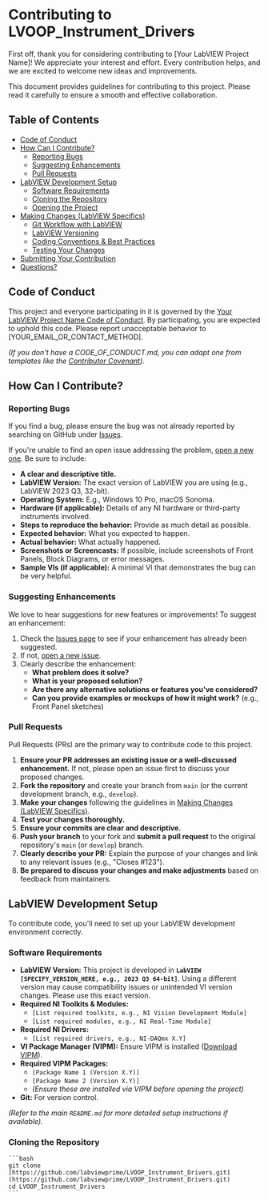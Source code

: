# Contributing to LVOOP_Instrument_Drivers

First off, thank you for considering contributing to [Your LabVIEW Project Name]! We appreciate your interest and effort. Every contribution helps, and we are excited to welcome new ideas and improvements.

This document provides guidelines for contributing to this project. Please read it carefully to ensure a smooth and effective collaboration.

## Table of Contents

* [Code of Conduct](#code-of-conduct)
* [How Can I Contribute?](#how-can-i-contribute)
  * [Reporting Bugs](#reporting-bugs)
  * [Suggesting Enhancements](#suggesting-enhancements)
  * [Pull Requests](#pull-requests)
* [LabVIEW Development Setup](#labview-development-setup)
  * [Software Requirements](#software-requirements)
  * [Cloning the Repository](#cloning-the-repository)
  * [Opening the Project](#opening-the-project)
* [Making Changes (LabVIEW Specifics)](#making-changes-labview-specifics)
  * [Git Workflow with LabVIEW](#git-workflow-with-labview)
  * [LabVIEW Versioning](#labview-versioning)
  * [Coding Conventions & Best Practices](#coding-conventions--best-practices)
  * [Testing Your Changes](#testing-your-changes)
* [Submitting Your Contribution](#submitting-your-contribution)
* [Questions?](#questions)

## Code of Conduct

This project and everyone participating in it is governed by the [Your LabVIEW Project Name Code of Conduct](LINK_TO_CODE_OF_CONDUCT.md). By participating, you are expected to uphold this code. Please report unacceptable behavior to [YOUR_EMAIL_OR_CONTACT_METHOD].

*(If you don't have a CODE_OF_CONDUCT.md, you can adapt one from templates like the [Contributor Covenant](https://www.contributor-covenant.org/)).*

## How Can I Contribute?

### Reporting Bugs

If you find a bug, please ensure the bug was not already reported by searching on GitHub under [Issues](https://github.com/YOUR_USERNAME/YOUR_REPOSITORY_NAME/issues).

If you're unable to find an open issue addressing the problem, [open a new one](https://github.com/YOUR_USERNAME/YOUR_REPOSITORY_NAME/issues/new). Be sure to include:

* **A clear and descriptive title.**
* **LabVIEW Version:** The exact version of LabVIEW you are using (e.g., LabVIEW 2023 Q3, 32-bit).
* **Operating System:** E.g., Windows 10 Pro, macOS Sonoma.
* **Hardware (if applicable):** Details of any NI hardware or third-party instruments involved.
* **Steps to reproduce the behavior:** Provide as much detail as possible.
* **Expected behavior:** What you expected to happen.
* **Actual behavior:** What actually happened.
* **Screenshots or Screencasts:** If possible, include screenshots of Front Panels, Block Diagrams, or error messages.
* **Sample VIs (if applicable):** A minimal VI that demonstrates the bug can be very helpful.

### Suggesting Enhancements

We love to hear suggestions for new features or improvements! To suggest an enhancement:

1.  Check the [Issues page](https://github.com/YOUR_USERNAME/YOUR_REPOSITORY_NAME/issues) to see if your enhancement has already been suggested.
2.  If not, [open a new issue](https://github.com/YOUR_USERNAME/YOUR_REPOSITORY_NAME/issues/new).
3.  Clearly describe the enhancement:
    * **What problem does it solve?**
    * **What is your proposed solution?**
    * **Are there any alternative solutions or features you've considered?**
    * **Can you provide examples or mockups of how it might work?** (e.g., Front Panel sketches)

### Pull Requests

Pull Requests (PRs) are the primary way to contribute code to this project.

1.  **Ensure your PR addresses an existing issue or a well-discussed enhancement.** If not, please open an issue first to discuss your proposed changes.
2.  **Fork the repository** and create your branch from `main` (or the current development branch, e.g., `develop`).
3.  **Make your changes** following the guidelines in [Making Changes (LabVIEW Specifics)](#making-changes-labview-specifics).
4.  **Test your changes thoroughly.**
5.  **Ensure your commits are clear and descriptive.**
6.  **Push your branch** to your fork and **submit a pull request** to the original repository's `main` (or `develop`) branch.
7.  **Clearly describe your PR:** Explain the purpose of your changes and link to any relevant issues (e.g., "Closes #123").
8.  **Be prepared to discuss your changes and make adjustments** based on feedback from maintainers.

## LabVIEW Development Setup

To contribute code, you'll need to set up your LabVIEW development environment correctly.

### Software Requirements

* **LabVIEW Version:** This project is developed in **`LabVIEW [SPECIFY_VERSION_HERE, e.g., 2023 Q3 64-bit]`**. Using a different version may cause compatibility issues or unintended VI version changes. Please use this exact version.
* **Required NI Toolkits & Modules:**
    * `[List required toolkits, e.g., NI Vision Development Module]`
    * `[List required modules, e.g., NI Real-Time Module]`
* **Required NI Drivers:**
    * `[List required drivers, e.g., NI-DAQmx X.Y]`
* **VI Package Manager (VIPM):** Ensure VIPM is installed ([Download VIPM](https://vipm.jki.net/download)).
* **Required VIPM Packages:**
    * `[Package Name 1 (Version X.Y)]`
    * `[Package Name 2 (Version X.Y)]`
    * *(Ensure these are installed via VIPM before opening the project)*
* **Git:** For version control.

*(Refer to the main `README.md` for more detailed setup instructions if available).*

### Cloning the Repository

    ```bash
    git clone [https://github.com/labviewprime/LVOOP_Instrument_Drivers.git](https://github.com/labviewprime/LVOOP_Instrument_Drivers.git)
    cd LVOOP_Instrument_Drivers
    ```
